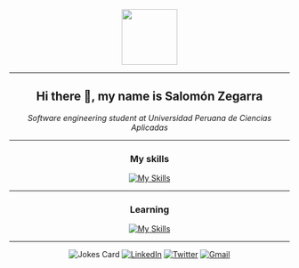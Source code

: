 <div align="center">
<img src="https://media.giphy.com/media/M9gbBd9nbDrOTu1Mqx/giphy.gif" width="100"/>
</div>

---
<div align = "center">
<h2> Hi there 👋, my name is Salomón Zegarra</h2>
<i> Software engineering student at Universidad Peruana de Ciencias Aplicadas </i>
</div>

---
<div align = "center">

### My skills
[![My Skills](https://skillicons.dev/icons?i=html,css,cpp,git)](https://skillicons.dev)
</div>

---

<div align = "center">

### Learning
[![My Skills](https://skillicons.dev/icons?i=docker,js,py,mysql)](https://skillicons.dev)

</div>

---
<div align = "center">

![Jokes Card](https://readme-jokes.vercel.app/api)
[![LinkedIn](https://img.shields.io/badge/linkedin-%230077B5.svg?style=for-the-badge&logo=linkedin&logoColor=white)](https://www.linkedin.com/in/salozm/) [![Twitter](https://img.shields.io/badge/Twitter-1DA1F2?style=for-the-badge&logo=twitter&logoColor=white)](https://twitter.com/salozem) [![Gmail](https://img.shields.io/badge/Gmail-D14836?style=for-the-badge&logo=gmail&logoColor=white)](mailto:salozm34@gmail.com)


</div>

